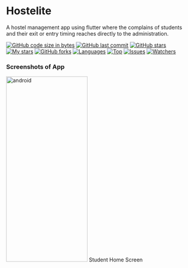 # Hostelite
A hostel management app using flutter where the complains of students and their exit or entry timing reaches directly to the administration.

[![GitHub code size in bytes](https://img.shields.io/github/languages/code-size/hackslash-nitp/Hostelite?logo=github&style=for-the-badge)](https://github.com/SrijanShovit/) 
[![GitHub last commit](https://img.shields.io/github/last-commit/hackslash-nitp/Hostelite?style=for-the-badge&logo=git)](https://github.com/SrijanShovit/) 
[![GitHub stars](https://img.shields.io/github/stars/hackslash-nitp/Hostelite?style=for-the-badge)](https://github.com/hackslash-nitp/Hostelite/stargazers) 
[![My stars](https://img.shields.io/github/stars/SrijanShovit?affiliations=OWNER%2CCOLLABORATOR&style=for-the-badge&label=My%20stars)](https://github.com/hackslash-nitp/Hostelite/stargazers) 
[![GitHub forks](https://img.shields.io/github/forks/hackslash-nitp/Hostelite?style=for-the-badge&logo=git)](https://github.com/hackslash-nitp/Hostelite/network)
[![Languages](https://img.shields.io/github/languages/count/hackslash-nitp/Hostelite?style=for-the-badge)](https://github.com/hackslash-nitp/Hostelite)
[![Top](https://img.shields.io/github/languages/top/hackslash-nitp/Hostelite?style=for-the-badge&label=Top%20Languages)](https://github.com/hackslash-nitp/Hostelite)
[![Issues](https://img.shields.io/github/issues/hackslash-nitp/Hostelite?style=for-the-badge&label=Issues)](https://github.com/hackslash-nitp/Hostelite)
[![Watchers](	https://img.shields.io/github/watchers/hackslash-nitp/Hostelite?label=Watch&style=for-the-badge)](https://github.com/hackslash-nitp/Hostelite/) 

### Screenshots of App

<img src="https://github.com/SrijanShovit/Hostelite/blob/main/Screenshots/StudentHomeScreen.jpeg" alt="android" width="220" height="500"/>
Student Home Screen
